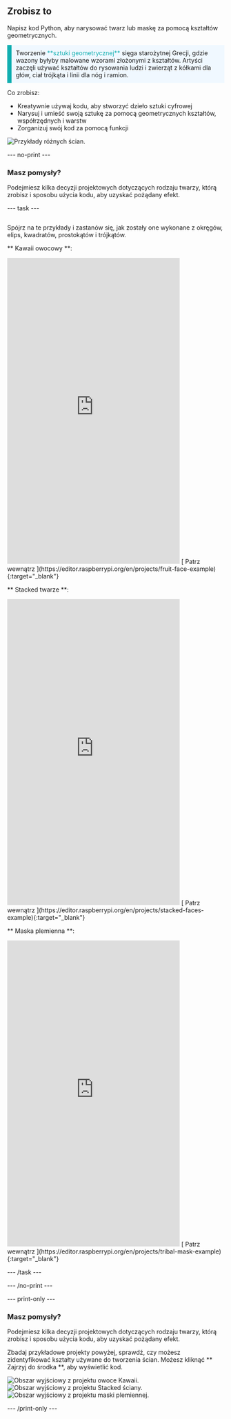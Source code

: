 ## Zrobisz to

Napisz kod Python, aby narysować twarz lub maskę za pomocą kształtów geometrycznych.

<p style="border-left: solid; border-width:10px; border-color: #0faeb0; background-color: aliceblue; padding: 10px;">
Tworzenie <span style="color: #0faeb0">**sztuki geometrycznej**</span> sięga starożytnej Grecji, gdzie wazony byłyby malowane wzorami złożonymi z kształtów. Artyści zaczęli używać kształtów do rysowania ludzi i zwierząt z kółkami dla głów, ciał trójkąta i linii dla nóg i ramion.
</p>

Co zrobisz:

+ Kreatywnie używaj kodu, aby stworzyć dzieło sztuki cyfrowej
+ Narysuj i umieść swoją sztukę za pomocą geometrycznych kształtów, współrzędnych i warstw
+ Zorganizuj swój kod za pomocą funkcji

![Przykłady różnych ścian.](images/strip.png)

--- no-print ---

### Masz pomysły?

Podejmiesz kilka decyzji projektowych dotyczących rodzaju twarzy, którą zrobisz i sposobu użycia kodu, aby uzyskać pożądany efekt.

--- task ---
<div style="display: flex; flex-wrap: wrap">
<div style="flex-basis: 175px; flex-grow: 1">

Spójrz na te przykłady i zastanów się, jak zostały one wykonane z okręgów, elips, kwadratów, prostokątów i trójkątów.

** Kawaii owocowy **:
<iframe src="https://editor.raspberrypi.org/en/embed/viewer/fruit-face-example" width="400" height="710" frameborder="0" marginwidth="0" marginheight="0" allowfullscreen>
</iframe> [ Patrz wewnątrz ](https://editor.raspberrypi.org/en/projects/fruit-face-example){:target="_blank"}

** Stacked twarze **:
<iframe src="https://editor.raspberrypi.org/en/embed/viewer/stacked-faces-example" width="400" height="710" frameborder="0" marginwidth="0" marginheight="0" allowfullscreen>
</iframe> [ Patrz wewnątrz ](https://editor.raspberrypi.org/en/projects/stacked-faces-example){:target="_blank"}

** Maska plemienna **:
<iframe src="https://editor.raspberrypi.org/en/embed/viewer/tribal-mask-example" width="400" height="710" frameborder="0" marginwidth="0" marginheight="0" allowfullscreen>
</iframe> [ Patrz wewnątrz ](https://editor.raspberrypi.org/en/projects/tribal-mask-example){:target="_blank"}

--- /task ---

--- /no-print ---

--- print-only ---

### Masz pomysły?

Podejmiesz kilka decyzji projektowych dotyczących rodzaju twarzy, którą zrobisz i sposobu użycia kodu, aby uzyskać pożądany efekt.

Zbadaj przykładowe projekty powyżej, sprawdź, czy możesz zidentyfikować kształty używane do tworzenia ścian. Możesz kliknąć ** Zajrzyj do środka **, aby wyświetlić kod.

![Obszar wyjściowy z projektu owoce Kawaii.](images/smile.png) ![Obszar wyjściowy z projektu Stacked ściany.](images/stacked.png) ![Obszar wyjściowy z projektu maski plemiennej.](images/tribal.png)

--- /print-only ---

